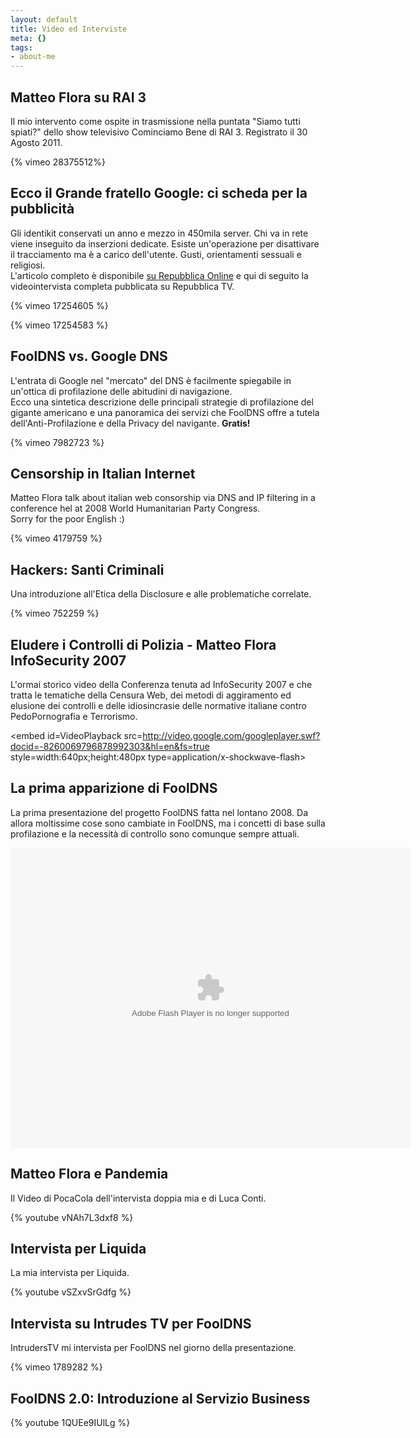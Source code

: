 ```yaml
--- 
layout: default
title: Video ed Interviste
meta: {}
tags:
- about-me
---
```

## Matteo Flora su RAI 3

Il mio intervento come ospite in trasmissione nella puntata "Siamo tutti spiati?" dello show televisivo Cominciamo Bene di RAI 3. Registrato il 30 Agosto 2011.  
  
{% vimeo 28375512%}

## Ecco il Grande fratello Google: ci scheda per la pubblicità

Gli identikit conservati un anno e mezzo in 450mila server. Chi va in rete viene inseguito da inserzioni dedicate. Esiste un'operazione per disattivare il tracciamento ma è a carico dell'utente. Gusti, orientamenti sessuali e religiosi.  
L'articolo completo è disponibile [su Repubblica Online](http://www.repubblica.it/tecnologia/2010/08/13/news/google_spia-6257171/) e qui di seguito la videointervista completa pubblicata su Repubblica TV.  
  
{% vimeo 17254605 %}
 
{% vimeo 17254583 %}
  
  
## FoolDNS vs. Google DNS  
  
L'entrata di Google nel "mercato" del DNS è facilmente spiegabile in un'ottica di profilazione delle abitudini di navigazione.  
Ecco una sintetica descrizione delle principali strategie di profilazione del gigante americano e una panoramica dei servizi che FoolDNS offre a tutela dell'Anti-Profilazione e della Privacy del navigante. **Gratis!**  
  
{% vimeo 7982723 %}
  
## Censorship in Italian Internet  
  
Matteo Flora talk about italian web consorship via DNS and IP filtering in a conference hel at 2008 World Humanitarian Party Congress.  
Sorry for the poor English :)  
  
{% vimeo 4179759 %}
  
## Hackers: Santi Criminali  
  
Una introduzione all'Etica della Disclosure e alle problematiche correlate.  

{% vimeo 752259 %}
  
## Eludere i Controlli di Polizia - Matteo Flora InfoSecurity 2007
  
L'ormai storico video della Conferenza tenuta ad InfoSecurity 2007 e che tratta le tematiche della Censura Web, dei metodi di aggiramento ed elusione dei controlli e delle idiosincrasie delle normative italiane contro PedoPornografia e Terrorismo.  
  
<embed id=VideoPlayback src=http://video.google.com/googleplayer.swf?docid=-8260069796878992303&hl=en&fs=true style=width:640px;height:480px type=application/x-shockwave-flash> </embed>  
  
## La prima apparizione di FoolDNS  
  
La prima presentazione del progetto FoolDNS fatta nel lontano 2008. Da allora moltissime cose sono cambiate in FoolDNS, ma i concetti di base sulla profilazione e la necessità di controllo sono comunque sempre attuali.  
  
<object height="480" width="640">
<param name="movie" value="http://webtv.dolmedia.tv/js/mediaplayer.swf">
<param name="allowfullscreen" value="true">
<param name="flashvars" value="config=http://webtv.dolmedia.tv/playerdolmedia.xml&amp;file=http://webtv.dolmedia.tv/xml/embed/5670">
<embed src="http://webtv.dolmedia.tv/js/mediaplayer.swf" type="application/x-shockwave-flash" flashvars="config=http://webtv.dolmedia.tv/playerdolmedia.xml&amp;file=http://webtv.dolmedia.tv/xml/embed/5670" allowfullscreen="true" height="480" width="640">
</object> 
  
## Matteo Flora e Pandemia  
  
Il Video di PocaCola dell'intervista doppia mia e di Luca Conti.  
  
{% youtube vNAh7L3dxf8 %}
  
## Intervista per Liquida  
  
La mia intervista per Liquida.  
  
{% youtube vSZxvSrGdfg %}  
  
## Intervista su Intrudes TV per FoolDNS  
  
IntrudersTV mi intervista per FoolDNS nel giorno della presentazione.  
  
{% vimeo 1789282 %} 
  
## FoolDNS 2.0: Introduzione al Servizio Business  
  
{% youtube 1QUEe9IUlLg %}
<div class="post">
</div>